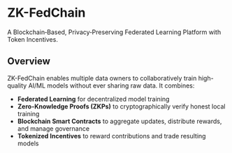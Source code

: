 # ZK-FedChain
A Blockchain‑Based, Privacy‑Preserving Federated Learning Platform with Token Incentives.

## Overview

ZK-FedChain enables multiple data owners to collaboratively train high-quality AI/ML models without ever sharing raw data. It combines:

- **Federated Learning** for decentralized model training
- **Zero-Knowledge Proofs (ZKPs)** to cryptographically verify honest local training
- **Blockchain Smart Contracts** to aggregate updates, distribute rewards, and manage governance
- **Tokenized Incentives** to reward contributions and trade resulting models